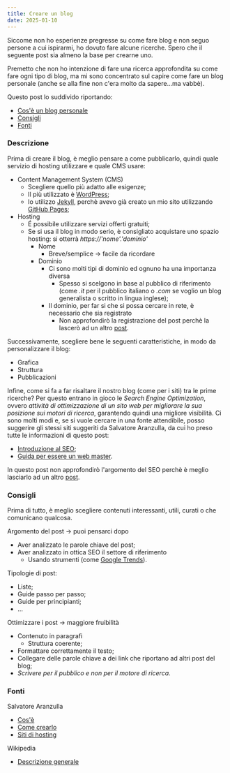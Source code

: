 ```yaml
---
title: Creare un blog
date: 2025-01-10
---
```


Siccome non ho esperienze pregresse su come fare blog e non seguo persone a cui ispirarmi, ho dovuto fare alcune ricerche. Spero che il seguente post sia almeno la base per crearne uno.

Premetto che non ho intenzione di fare una ricerca approfondita su come fare ogni tipo di blog, ma mi sono concentrato sul capire come fare un blog personale (anche se alla fine non c'era molto da sapere...ma vabbè).

Questo post lo suddivido riportando:
- [Cos'è un blog personale](#descrizione)
- [Consigli](#consigli)
- [Fonti](#fonti)

### Descrizione

Prima di creare il blog, è meglio pensare a come pubblicarlo, quindi quale servizio di hosting utilizzare e quale CMS usare:
- Content Management System (CMS)
    - Scegliere quello più adatto alle esigenze;
    - Il più utilizzato è [WordPress](https://wordpress.com/);
    - Io utilizzo [Jekyll](https://jekyllrb.com/), perchè avevo già creato un mio sito utilizzando [GitHub Pages](https://pages.github.com/);
- Hosting
    - &Eacute; possibile utilizzare servizi offerti gratuiti;
    - Se si usa il blog in modo serio, è consigliato acquistare uno spazio hosting: si otterrà _https://'nome'.'dominio'_
        - Nome
            - Breve/semplice -> facile da ricordare
        - Dominio
            - Ci sono molti tipi di dominio ed ognuno ha una importanza diversa
                - Spesso si scelgono in base al pubblico di riferimento (come _.it_ per il pubblico italiano o _.com_ se voglio un blog generalista o scritto in lingua inglese);
            - Il dominio, per far si che si possa cercare in rete, è necessario che sia registrato
                - Non approfondirò la registrazione del post perchè la lascerò ad un altro [post](#).

Successivamente, scegliere bene le seguenti caratteristiche, in modo da personalizzare il blog:
- Grafica
- Struttura
- Pubblicazioni

Infine, come si fa a far risaltare il nostro blog (come per i siti) tra le prime ricerche? Per questo entrano in gioco le *Search Engine Optimization*, ovvero _attività di ottimizzazione di un sito web per migliorare la sua posizione sui motori di ricerca_, garantendo quindi una migliore visibilità. Ci sono molti modi e, se si vuole cercare in una fonte attendibile, posso suggerire gli stessi siti suggeriti da Salvatore Aranzulla, da cui ho preso tutte le informazioni di questo post:
- [Introduzione al SEO](https://developers.google.com/search/docs/beginner/seo-starter-guide);
- [Guida per essere un web master](https://developers.google.com/search/docs/advanced/guidelines/webmaster-guidelines).

In questo post non approfondirò l'argomento del SEO perchè è meglio lasciarlo ad un altro [post](#).


### Consigli

Prima di tutto, è meglio scegliere contenuti interessanti, utili, curati o che comunicano qualcosa.

Argomento del post -> puoi pensarci dopo 
- Aver analizzato le parole chiave del post;
- Aver analizzato in ottica SEO il settore di riferimento
    - Usando strumenti (come [Google Trends](https://trends.google.it/trends/)).

Tipologie di post:
- Liste;
- Guide passo per passo;
- Guide per principianti;
- ...

Ottimizzare i post -> maggiore fruibilità
- Contenuto in paragrafi
    - Struttura coerente;
- Formattare correttamente il testo;
- Collegare delle parole chiave a dei link che riportano ad altri post del blog;
- *_Scrivere per il pubblico e non per il motore di ricerca_*.


### Fonti

Salvatore Aranzulla
- [Cos'è](https://www.aranzulla.it/cose-un-blog-987540.html)
- [Come crearlo](https://www.aranzulla.it/come-creare-un-blog-20623.html)
- [Siti di hosting](https://www.aranzulla.it/miglior-hosting-1012685.html)

Wikipedia
- [Descrizione generale](https://it.wikipedia.org/wiki/Blog)
